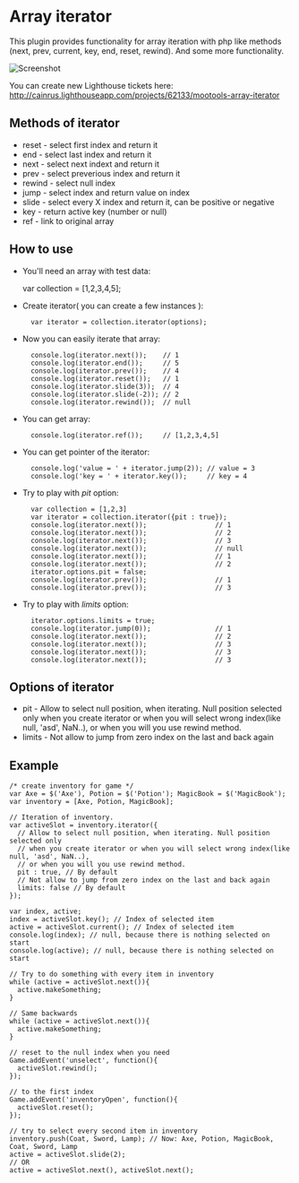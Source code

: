 Array iterator
===========

This plugin provides functionality for array iteration with php like methods (next, prev, current, key, end, reset, rewind).
And some more functionality.

![Screenshot](http://farm5.static.flickr.com/4149/5094127748_c6a3bc7d98_m.jpg)

You can create new Lighthouse tickets here:
    <http://cainrus.lighthouseapp.com/projects/62133/mootools-array-iterator>

Methods of iterator
-----------------

* reset  - select first index and return it
* end    - select last index and return it
* next   - select next indext and return it
* prev   - select preverious index and return it
* rewind - select null index
* jump   - select index and return value on index
* slide  - select every X index and return it, can be positive or negative
* key    - return active key (number or null)
* ref    - link to original array

How to use
----------
* You'll need an array with test data:

	var collection = [1,2,3,4,5];

* Create iterator( you can create a few instances ):

        var iterator = collection.iterator(options);

* Now you can easily iterate that array:

        console.log(iterator.next());    // 1
        console.log(iterator.end());     // 5
        console.log(iterator.prev());    // 4
        console.log(iterator.reset());   // 1
        console.log(iterator.slide(3));  // 4
        console.log(iterator.slide(-2)); // 2
        console.log(iterator.rewind());  // null

* You can get array:

        console.log(iterator.ref());     // [1,2,3,4,5]

* You can get pointer of the iterator:

        console.log('value = ' + iterator.jump(2)); // value = 3
        console.log('key = ' + iterator.key());     // key = 4

* Try to play with _pit_ option:

        var collection = [1,2,3]
        var iterator = collection.iterator({pit : true});
        console.log(iterator.next());                 // 1
        console.log(iterator.next());                 // 2
        console.log(iterator.next());                 // 3
        console.log(iterator.next());                 // null
        console.log(iterator.next());                 // 1
        console.log(iterator.next());                 // 2
        iterator.options.pit = false;
        console.log(iterator.prev());                 // 1
        console.log(iterator.prev());                 // 3

* Try to play with _limits_ option:

        iterator.options.limits = true;
        console.log(iterator.jump(0));                // 1
        console.log(iterator.next());                 // 2
        console.log(iterator.next());                 // 3
        console.log(iterator.next());                 // 3
        console.log(iterator.next());                 // 3

Options of iterator
-----------------
* pit    - Allow to select null position, when iterating. Null position selected only
when you create iterator or when you will select wrong index(like null, 'asd', NaN..),
or when you will you use rewind method.
* limits - Not allow to jump from zero index on the last and back again

Example
-----------------

    /* create inventory for game */ 
    var Axe = $('Axe'), Potion = $('Potion'); MagicBook = $('MagicBook');
    var inventory = [Axe, Potion, MagicBook];

    // Iteration of inventory.
    var activeSlot = inventory.iterator({
      // Allow to select null position, when iterating. Null position selected only
      // when you create iterator or when you will select wrong index(like null, 'asd', NaN..),
      // or when you will you use rewind method.
      pit : true, // By default
      // Not allow to jump from zero index on the last and back again
      limits: false // By default
    }); 

    var index, active;
    index = activeSlot.key(); // Index of selected item
    active = activeSlot.current(); // Index of selected item
    console.log(index); // null, because there is nothing selected on start
    console.log(active); // null, because there is nothing selected on start

    // Try to do something with every item in inventory
    while (active = activeSlot.next()){
      active.makeSomething;
    }

    // Same backwards
    while (active = activeSlot.next()){
      active.makeSomething;
    }
    
    // reset to the null index when you need
    Game.addEvent('unselect', function(){
      activeSlot.rewind();
    });
    
    // to the first index
    Game.addEvent('inventoryOpen', function(){
      activeSlot.reset();
    });
    
    // try to select every second item in inventory
    inventory.push(Coat, Sword, Lamp); // Now: Axe, Potion, MagicBook, Coat, Sword, Lamp
    active = activeSlot.slide(2);
    // OR
    active = activeSlot.next(), activeSlot.next();